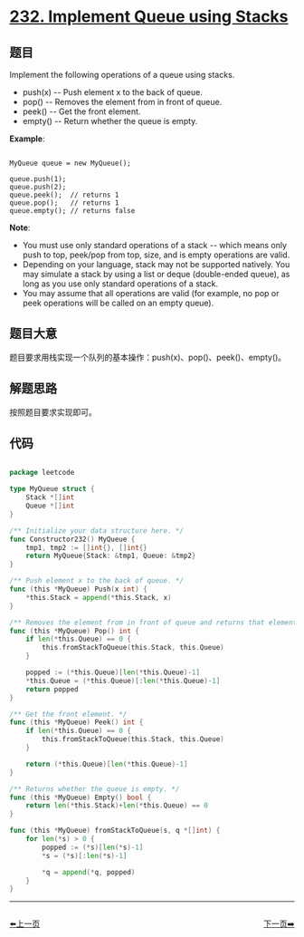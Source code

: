 # [232. Implement Queue using Stacks](https://leetcode.com/problems/implement-queue-using-stacks/)

## 题目

Implement the following operations of a queue using stacks.

- push(x) -- Push element x to the back of queue.
- pop() -- Removes the element from in front of queue.
- peek() -- Get the front element.
- empty() -- Return whether the queue is empty.

**Example**:

```

MyQueue queue = new MyQueue();

queue.push(1);
queue.push(2);  
queue.peek();  // returns 1
queue.pop();   // returns 1
queue.empty(); // returns false

```

**Note**:  

- You must use only standard operations of a stack -- which means only push to top, peek/pop from top, size, and is empty operations are valid.
- Depending on your language, stack may not be supported natively. You may simulate a stack by using a list or deque (double-ended queue), as long as you use only standard operations of a stack.
- You may assume that all operations are valid (for example, no pop or peek operations will be called on an empty queue).
 

## 题目大意

题目要求用栈实现一个队列的基本操作：push(x)、pop()、peek()、empty()。

## 解题思路

按照题目要求实现即可。



## 代码

```go

package leetcode

type MyQueue struct {
	Stack *[]int
	Queue *[]int
}

/** Initialize your data structure here. */
func Constructor232() MyQueue {
	tmp1, tmp2 := []int{}, []int{}
	return MyQueue{Stack: &tmp1, Queue: &tmp2}
}

/** Push element x to the back of queue. */
func (this *MyQueue) Push(x int) {
	*this.Stack = append(*this.Stack, x)
}

/** Removes the element from in front of queue and returns that element. */
func (this *MyQueue) Pop() int {
	if len(*this.Queue) == 0 {
		this.fromStackToQueue(this.Stack, this.Queue)
	}

	popped := (*this.Queue)[len(*this.Queue)-1]
	*this.Queue = (*this.Queue)[:len(*this.Queue)-1]
	return popped
}

/** Get the front element. */
func (this *MyQueue) Peek() int {
	if len(*this.Queue) == 0 {
		this.fromStackToQueue(this.Stack, this.Queue)
	}

	return (*this.Queue)[len(*this.Queue)-1]
}

/** Returns whether the queue is empty. */
func (this *MyQueue) Empty() bool {
	return len(*this.Stack)+len(*this.Queue) == 0
}

func (this *MyQueue) fromStackToQueue(s, q *[]int) {
	for len(*s) > 0 {
		popped := (*s)[len(*s)-1]
		*s = (*s)[:len(*s)-1]

		*q = append(*q, popped)
	}
}

```
----------------------------------------------
<div style="display: flex;justify-content: space-between;align-items: center;">
<p><a href="https://books.halfrost.com/leetcode/ChapterFour/0231.Power-of-Two/">⬅️上一页</a></p>
<p><a href="https://books.halfrost.com/leetcode/ChapterFour/0234.Palindrome-Linked-List/">下一页➡️</a></p>
</div>
